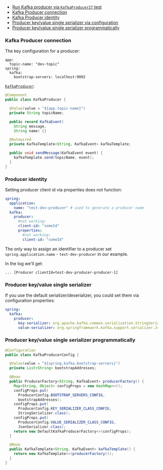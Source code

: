 - [Run Kafka producer via `KafkaProducerIT` test](src/test/java/com/example/sb/kafka/producer/service/KafkaProducerIT.java)
- [Kafka Producer connection](#kafka-producer-connection)
- [Kafka Producer identity](#producer-identity)
- [Producer key/value single serializer via configuration](#producer-keyvalue-single-serializer)
- [Producer key/value single serializer programmatically](#producer-keyvalue-single-serializer-programmatically)

### Kafka Producer connection

The key configuration for a producer:

```text
app:
  topic-name: "dev-topic"
spring:
  kafka:
    bootstrap-servers: localhost:9092
```
[`KafkaProducer`](src/main/java/com/example/sb/kafka/producer/service/KafkaProducer.java):

```java
@Component
public class KafkaProducer {

  @Value(value = "${app.topic-name}")
  private String topicName;

  public record KafkaEvent(
    String message,
    String name) {}

  @Autowired
  private KafkaTemplate<String, KafkaEvent> kafkaTemplate;

  public void sendMessage(KafkaEvent event) {
    kafkaTemplate.send(topicName, event);
  }
}
```

### Producer identity

Setting producer client id via properties does not function:
```yaml
spring:
  application:
    name: "test-dev-producer" # used to generate a producer name
  kafka:
    producer:
      #not working:
      client-id: "someId"
      properties:
        #not working:
        client-id: "someId"
```

The only way to assign an identifier to a producer set `spring.application.name` - `test-dev-producer` in our example.

In the log we'll get:
```text
... [Producer clientId=test-dev-producer-producer-1]
```

### Producer key/value single serializer

If you use the default serializer/deserializer, you could set them via configuration properties:
```yaml
spring:
  kafka:
    producer:
      key-serializer: org.apache.kafka.common.serialization.StringSerializer
      value-serializer: org.springframework.kafka.support.serializer.JsonSerializer
```

### Producer key/value single serializer programmatically

```java
@Configuration
public class KafkaProducerConfig {

  @Value(value = "${spring.kafka.bootstrap-servers}")
  private List<String> bootstrapAddresses;

  @Bean
  public ProducerFactory<String, KafkaEvent> producerFactory() {
    Map<String, Object> configProps = new HashMap<>();
    configProps.put(
      ProducerConfig.BOOTSTRAP_SERVERS_CONFIG,
      bootstrapAddresses);
    configProps.put(
      ProducerConfig.KEY_SERIALIZER_CLASS_CONFIG,
      StringSerializer.class);
    configProps.put(
      ProducerConfig.VALUE_SERIALIZER_CLASS_CONFIG,
      JsonSerializer.class);
    return new DefaultKafkaProducerFactory<>(configProps);
  }

  @Bean
  public KafkaTemplate<String, KafkaEvent> kafkaTemplate() {
    return new KafkaTemplate<>(producerFactory());
  }
}
```